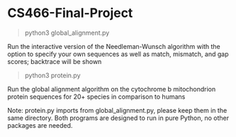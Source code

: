 # CS466-Final-Project

> python3 global_alignment.py
<p> Run the interactive version of the Needleman-Wunsch algorithm with the option to specify your own sequences as well as match, mismatch, and gap scores; backtrace will be shown <p>

> python3 protein.py
<p> Run the global alignment algorithm on the cytochrome b mitochondrion protein sequences for 20+ species in comparison to humans <p>
<p><p>
<p> Note: protein.py imports from global_alignment.py, please keep them in the same directory. Both programs are designed to run in pure Python, no other packages are needed. <p>
